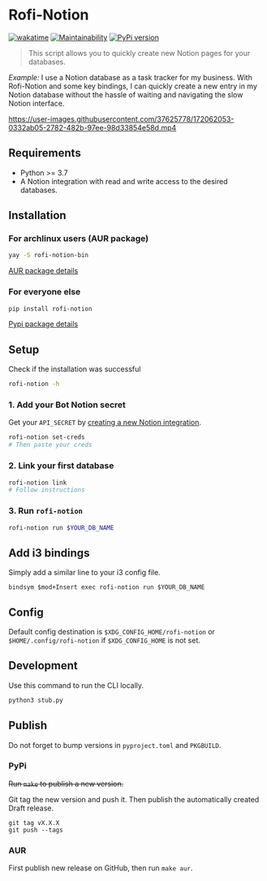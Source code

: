 # Rofi-Notion

[![wakatime](https://wakatime.com/badge/github/mathix420/rofi-notion.svg)](https://wakatime.com/badge/github/mathix420/rofi-notion) [![Maintainability](https://api.codeclimate.com/v1/badges/5c9f6aa7ba7bf5d8d8bc/maintainability)](https://codeclimate.com/github/mathix420/rofi-notion/maintainability) [![PyPi version](https://badgen.net/pypi/v/rofi-notion/)](https://pypi.org/project/rofi-notion)

> This script allows you to quickly create new Notion pages for your databases.

*Example:* I use a Notion database as a task tracker for my business. With Rofi-Notion and some key bindings, I can quickly create a new entry in my Notion database without the hassle of waiting and navigating the slow Notion interface.


https://user-images.githubusercontent.com/37625778/172062053-0332ab05-2782-482b-97ee-98d33854e58d.mp4

## Requirements

- Python >= 3.7
- A Notion integration with read and write access to the desired databases.

## Installation

### For archlinux users (AUR package)

```bash
yay -S rofi-notion-bin
```
[AUR package details](https://aur.archlinux.org/packages/rofi-notion)

### For everyone else

```bash
pip install rofi-notion
```
[Pypi package details](https://pypi.org/project/rofi-notion/)

## Setup

Check if the installation was successful
```bash
rofi-notion -h
```

### 1. Add your Bot Notion secret

Get your `API_SECRET` by [creating a new Notion integration](https://www.notion.so/my-integrations).

```bash
rofi-notion set-creds
# Then paste your creds
```

### 2. Link your first database

```bash
rofi-notion link
# Follow instructions
```

### 3. Run `rofi-notion`

```bash
rofi-notion run $YOUR_DB_NAME
```

## Add i3 bindings

Simply add a similar line to your i3 config file.
```config
bindsym $mod+Insert exec rofi-notion run $YOUR_DB_NAME
```

## Config

Default config destination is `$XDG_CONFIG_HOME/rofi-notion` or `$HOME/.config/rofi-notion` if `$XDG_CONFIG_HOME` is not set.

## Development

Use this command to run the CLI locally.
```bash
python3 stub.py
```

## Publish

Do not forget to bump versions in `pyproject.toml` and `PKGBUILD`.

### PyPi

~~Run `make` to publish a new version.~~

Git tag the new version and push it.
Then publish the automatically created Draft release.

```
git tag vX.X.X
git push --tags
```

### AUR

First publish new release on GitHub, then run `make aur`.
